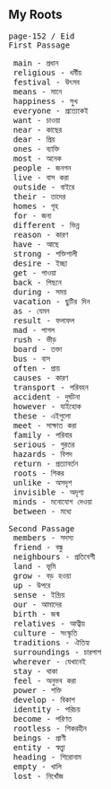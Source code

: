 ## My Roots

<pre>
<kbd>page-152 / Eid </kbd>
<kbd>First Passage</kbd>

 main - প্রধান 
 religious - ধর্মীয় 
 festival - উৎসব 
 means - মানে 
 happiness - সুখ 
 everyone - প্রত্যেকেই 
 want - চাওয়া  
 near - কাছের 
 dear - প্রিয় 
 ones - ব্যাক্তি 
 most - অনেক 
 people - জনগন 
 live - বাস করা  
 outside - বাইরে 
 their - তাদের 
 homes - গৃহ
 for - জন্য 
 different - ভিন্ন 
 reason - কারণ  
 have - আছে 
 strong - শক্তিশালী 
 desire - ইচ্ছা
 get - পাওয়া 
 back - পিছনে 
 during - সময় 
 vacation - ছুটির দিন 
 as - যেমন 
 result - ফলাফল 
 mad - পাগল 
 rush - ভীড় 
 board - তক্তা 
 bus - বাস 
 often - প্রায় 
 causes - কারণ 
 transport - পরিবহন 
 accident - দুর্ঘটনা 
 however - যাইহোক 
 these - এইগুলো 
 meet - সাক্ষাত করা 
 family - পরিবার 
 serious - গুরতর 
 hazards - বিপদ 
 return - প্রত্যাবর্তন 
 roots - শিকর 
 unlike - অসদৃশ 
 invisible - অদৃশ্য
 minds - মনোযোগ দেওয়া 
 between - মধ্যে 
</pre>
<pre>
<kbd>Second Passage</kbd>
 members - সদস্য
 friend - বন্ধু 
 neighbours - প্রতিবেশী  
 land - ভূমি 
 grow - বড় হওয়া  
 up - উপরে 
 sense - ইন্দ্রিয় 
 our - আমাদের 
 birth - জন্ম 
 relatives - আত্বীয় 
 culture - সংস্কৃতি 
 traditions - ঐতিহ্য 
 surroundings - চারপাশ
 wherever - যেখানেই 
 stay - থাকা 
 feel - অনুভব করা
 power - শক্তি 
 develop - বিকাশ 
 identity - পরিচয় 
 become - পরিণত  
 rootless - শিকরহীন
 beings - প্রাণী 
 entity - স্বত্ত্বা
 heading - শিরোনাম 
 empty - খালি 
 lost - নিখোঁজ 
</pre>
